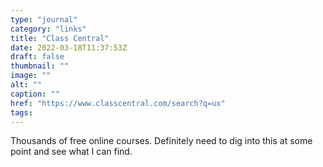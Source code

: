 ```yaml
---
type: "journal"
category: "links"
title: "Class Central"
date: 2022-03-18T11:37:53Z
draft: false
thumbnail: ""
image: ""
alt: ""
caption: ""
href: "https://www.classcentral.com/search?q=ux"
tags:
---
```


Thousands of free online courses. Definitely need to dig into this at some point and see what I can find.
